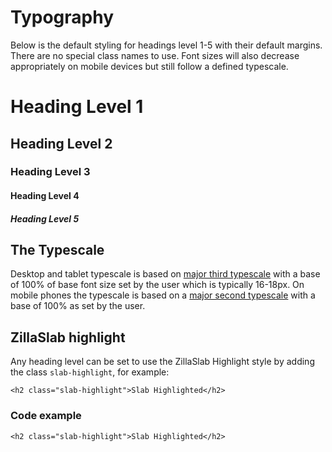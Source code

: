Typography
==========

Below is the default styling for headings level 1-5 with their default margins. There are no special class names to use. Font sizes will also decrease appropriately on mobile devices but still follow a defined typescale.

Heading Level 1
===============

Heading Level 2
---------------

### Heading Level 3

#### Heading Level 4

##### Heading Level 5

The Typescale
-------------

Desktop and tablet typescale is based on [major third typescale](https://type-scale.com/?size=16&scale=1.250&text=MDN%20Web%20Docs&font=Poppins&fontweight=400&bodyfont=body_font_default&bodyfontweight=400&lineheight=1.75&backgroundcolor=%23ffffff&fontcolor=%23000000&preview=false) with a base of 100% of base font size set by the user which is typically 16-18px. On mobile phones the typescale is based on a [major second typescale](https://bit.ly/2VUrOJm) with a base of 100% as set by the user.

ZillaSlab highlight
-------------------

Any heading level can be set to use the ZillaSlab Highlight style by adding the class `slab-highlight`, for example:

    <h2 class="slab-highlight">Slab Highlighted</h2>

### Code example

    <h2 class="slab-highlight">Slab Highlighted</h2>
